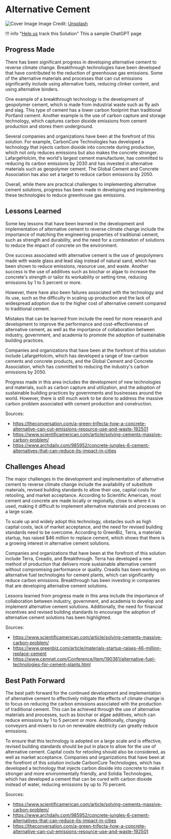 # Alternative Cement

![Cover Image]()
Image Credit: [Unsplash]()

!!! info "[Help us](../../contribute) track this Solution"
    This a sample ChatGPT page

## Progress Made

There has been significant progress in developing alternative cement to reverse climate change. Breakthrough technologies have been developed that have contributed to the reduction of greenhouse gas emissions. Some of the alternative materials and processes that can cut emissions significantly include using alternative fuels, reducing clinker content, and using alternative binders. 

One example of a breakthrough technology is the development of geopolymer cement, which is made from industrial waste such as fly ash and slag. This type of cement has a lower carbon footprint than traditional Portland cement. Another example is the use of carbon capture and storage technology, which captures carbon dioxide emissions from cement production and stores them underground.

Several companies and organizations have been at the forefront of this solution. For example, CarbonCure Technologies has developed a technology that injects carbon dioxide into concrete during production, which not only reduces emissions but also makes the concrete stronger. LafargeHolcim, the world's largest cement manufacturer, has committed to reducing its carbon emissions by 2030 and has invested in alternative materials such as geopolymer cement. The Global Cement and Concrete Association has also set a target to reduce carbon emissions by 2050. 

Overall, while there are practical challenges to implementing alternative cement solutions, progress has been made in developing and implementing these technologies to reduce greenhouse gas emissions.

## Lessons Learned

Some key lessons that have been learned in the development and implementation of alternative cement to reverse climate change include the importance of matching the engineering properties of traditional cement, such as strength and durability, and the need for a combination of solutions to reduce the impact of concrete on the environment. 

One success associated with alternative cement is the use of geopolymers made with waste glass and lead slag instead of natural sand, which has been shown to reduce emissions, resource use, and waste. Another success is the use of additives such as biochar or algae to increase the concrete's strength or tailor its workability or setting time, reducing emissions by 1 to 5 percent or more.

However, there have also been failures associated with the technology and its use, such as the difficulty in scaling up production and the lack of widespread adoption due to the higher cost of alternative cement compared to traditional cement. 

Mistakes that can be learned from include the need for more research and development to improve the performance and cost-effectiveness of alternative cement, as well as the importance of collaboration between industry, government, and academia to promote the adoption of sustainable building practices.

Companies and organizations that have been at the forefront of this solution include LafargeHolcim, which has developed a range of low-carbon cements and concrete products, and the Global Cement and Concrete Association, which has committed to reducing the industry's carbon emissions by 2050.

Progress made in this area includes the development of new technologies and materials, such as carbon capture and utilization, and the adoption of sustainable building practices by governments and businesses around the world. However, there is still much work to be done to address the massive carbon problem associated with cement production and construction. 

Sources: 
- https://theconversation.com/a-green-trifecta-how-a-concrete-alternative-can-cut-emissions-resource-use-and-waste-192501
- https://www.scientificamerican.com/article/solving-cements-massive-carbon-problem/
- https://www.archdaily.com/985952/concrete-jungles-6-cement-alternatives-that-can-reduce-its-impact-in-cities

## Challenges Ahead

The major challenges in the development and implementation of alternative cement to reverse climate change include the availability of substitute materials, revised building standards to allow their use, capital costs for retooling, and market acceptance. According to Scientific American, most cement and concrete are made locally or regionally, close to where it is used, making it difficult to implement alternative materials and processes on a large scale. 

To scale up and widely adopt this technology, obstacles such as high capital costs, lack of market acceptance, and the need for revised building standards need to be overcome. According to GreenBiz, Terra, a materials startup, has raised $46 million to replace cement, which shows that there is a growing interest in alternative cement solutions. 

Companies and organizations that have been at the forefront of this solution include Terra, Creadis, and Breakthrough. Terra has developed a new method of production that delivers more sustainable alternative cement without compromising performance or quality. Creadis has been working on alternative fuel technologies for cement plants, which can significantly reduce carbon emissions. Breakthrough has been investing in companies that are developing alternative cement solutions. 

Lessons learned from progress made in this area include the importance of collaboration between industry, government, and academia to develop and implement alternative cement solutions. Additionally, the need for financial incentives and revised building standards to encourage the adoption of alternative cement solutions has been highlighted. 

Sources: 
- https://www.scientificamerican.com/article/solving-cements-massive-carbon-problem/
- https://www.greenbiz.com/article/materials-startup-raises-46-million-replace-cement
- https://www.cemnet.com/Conference/Item/190361/alternative-fuel-technologies-for-cement-plants.html

## Best Path Forward

The best path forward for the continued development and implementation of alternative cement to effectively mitigate the effects of climate change is to focus on reducing the carbon emissions associated with the production of traditional cement. This can be achieved through the use of alternative materials and processes, such as biochar or algae additives, which can reduce emissions by 1 to 5 percent or more. Additionally, changing conveyors and mixers to run on renewable electricity can greatly reduce emissions.

To ensure that this technology is adopted on a large scale and is effective, revised building standards should be put in place to allow for the use of alternative cement. Capital costs for retooling should also be considered, as well as market acceptance. Companies and organizations that have been at the forefront of this solution include CarbonCure Technologies, which has developed a technology that injects carbon dioxide into concrete to make it stronger and more environmentally friendly, and Solidia Technologies, which has developed a cement that can be cured with carbon dioxide instead of water, reducing emissions by up to 70 percent.

Sources:
- https://www.scientificamerican.com/article/solving-cements-massive-carbon-problem/
- https://www.archdaily.com/985952/concrete-jungles-6-cement-alternatives-that-can-reduce-its-impact-in-cities
- https://theconversation.com/a-green-trifecta-how-a-concrete-alternative-can-cut-emissions-resource-use-and-waste-192501
